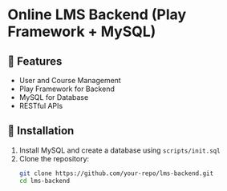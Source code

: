 # Online LMS Backend (Play Framework + MySQL)

## 📌 Features
- User and Course Management
- Play Framework for Backend
- MySQL for Database
- RESTful APIs

## 🚀 Installation
1. Install MySQL and create a database using `scripts/init.sql`
2. Clone the repository:
   ```sh
   git clone https://github.com/your-repo/lms-backend.git
   cd lms-backend
